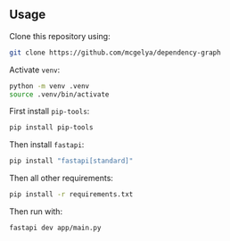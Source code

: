 ## Usage

Clone this repository using:
```bash
git clone https://github.com/mcgelya/dependency-graph
```

Activate `venv`:
```bash
python -m venv .venv
source .venv/bin/activate
```

First install `pip-tools`:
```bash
pip install pip-tools
```

Then install `fastapi`:
```bash
pip install "fastapi[standard]"
```

Then all other requirements:
```bash
pip install -r requirements.txt
```

Then run with:

```bash
fastapi dev app/main.py 
```
